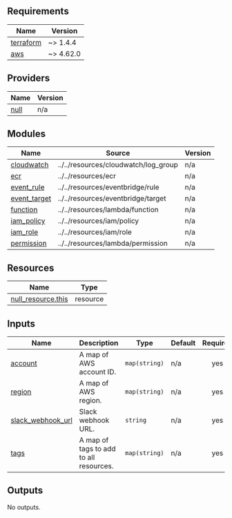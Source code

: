 ## Requirements

| Name | Version |
|------|---------|
| <a name="requirement_terraform"></a> [terraform](#requirement\_terraform) | ~> 1.4.4 |
| <a name="requirement_aws"></a> [aws](#requirement\_aws) | ~> 4.62.0 |

## Providers

| Name | Version |
|------|---------|
| <a name="provider_null"></a> [null](#provider\_null) | n/a |

## Modules

| Name | Source | Version |
|------|--------|---------|
| <a name="module_cloudwatch"></a> [cloudwatch](#module\_cloudwatch) | ../../resources/cloudwatch/log_group | n/a |
| <a name="module_ecr"></a> [ecr](#module\_ecr) | ../../resources/ecr | n/a |
| <a name="module_event_rule"></a> [event\_rule](#module\_event\_rule) | ../../resources/eventbridge/rule | n/a |
| <a name="module_event_target"></a> [event\_target](#module\_event\_target) | ../../resources/eventbridge/target | n/a |
| <a name="module_function"></a> [function](#module\_function) | ../../resources/lambda/function | n/a |
| <a name="module_iam_policy"></a> [iam\_policy](#module\_iam\_policy) | ../../resources/iam/policy | n/a |
| <a name="module_iam_role"></a> [iam\_role](#module\_iam\_role) | ../../resources/iam/role | n/a |
| <a name="module_permission"></a> [permission](#module\_permission) | ../../resources/lambda/permission | n/a |

## Resources

| Name | Type |
|------|------|
| [null_resource.this](https://registry.terraform.io/providers/hashicorp/null/latest/docs/resources/resource) | resource |

## Inputs

| Name | Description | Type | Default | Required |
|------|-------------|------|---------|:--------:|
| <a name="input_account"></a> [account](#input\_account) | A map of AWS account ID. | `map(string)` | n/a | yes |
| <a name="input_region"></a> [region](#input\_region) | A map of AWS region. | `map(string)` | n/a | yes |
| <a name="input_slack_webhook_url"></a> [slack\_webhook\_url](#input\_slack\_webhook\_url) | Slack webhook URL. | `string` | n/a | yes |
| <a name="input_tags"></a> [tags](#input\_tags) | A map of tags to add to all resources. | `map(string)` | n/a | yes |

## Outputs

No outputs.
